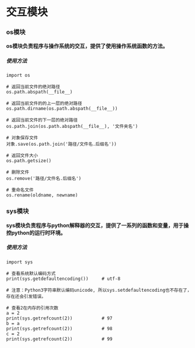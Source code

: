 # 交互模块

### os模块

 **os模块负责程序与操作系统的交互，提供了使用操作系统函数的方法。**

##### 使用方法

```
import os

# 返回当前文件的绝对路径
os.path.abspath(__file__)

# 返回当前文件的的上一层的绝对路径
os.path.dirname(os.path.abspath(__file__))

# 返回当前文件的下一层的绝对路径
os.path.join(os.path.abspath(__file__), '文件夹名')

# 对象保存文件
对象.save(os.path.join('路径/文件名.后缀名'))

# 返回文件大小
os.path.getsize() 

# 删除文件
os.remove('路径/文件名.后缀名') 

# 重命名文件
os.rename(oldname, newname) 
```

### sys模块

**sys模块负责程序与python解释器的交互，提供了一系列的函数和变量，用于操控python的运行时环境。**

##### 使用方法

```
import sys

# 查看系统默认编码方式
print(sys.getdefaultencoding())		# utf-8

# 注意：Python3字符串默认编码unicode, 所以sys.setdefaultencoding也不存在了，存在还会引发错误。

# 查看2在内存的引用次数
a = 2
print(sys.getrefcount(2))			# 97
b = a
print(sys.getrefcount(2))			# 98
c = 2
print(sys.getrefcount(2))			# 99
```

